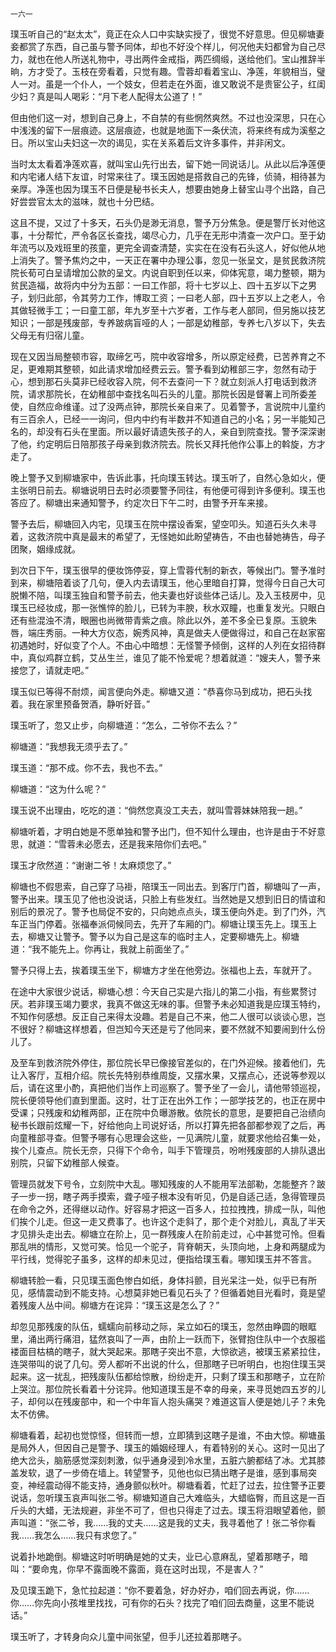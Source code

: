     一六一 

   璞玉听自己的“赵太太”，竟正在众人口中实缺实授了，很觉不好意思。但见柳塘妻妾都赏了东西，自己虽与警予同体，却也不好没个样儿，何况他夫妇都曾为自己尽力，就也在他人所送礼物中，寻出两件金戒指，两匹绸缎，送给他们。宝山推辞半晌，方才受了。玉枝在旁看着，只觉有趣。雪蓉却看着宝山、净莲，年貌相当，璧人一对。虽是一个仆人，一个妓女，但若走在外面，谁又敢说不是贵宦公子，红闺少妇？真是叫人喝彩：“月下老人配得太公道了！”

   但由他们这一对，想到自己身上，不自禁的有些惘然爽然。不过也没深思，只在心中浅浅的留下一层痕迹。这层痕迹，也就是地面下一条伏流，将来终有成为溪壑之日。所以宝山夫妇这一次的谒见，实在关系着后文许多事件，并非闲文。

   当时太太看着净莲欢喜，就叫宝山先行出去，留下她一同说话儿。从此以后净莲便和内宅诸人结下友谊，时常来往了。璞玉因她是搭救自己的先锋，侦骑，相待甚为亲厚。净莲也因为璞玉不日便是秘书长夫人，想要由她身上替宝山寻个出路，自己好尝尝官太太的滋味，就也十分巴结。

   这且不提，又过了十多天，石头仍是渺无消息，警予万分焦急。便是警厅长对他这事，十分帮忙，严令各区长查找，竭尽心力，几乎在无形中清查一次户口。至于幼年流丐以及戏班里的孩童，更完全调查清楚，实实在在没有石头这人，好似他从地上消失了。警予焦灼之中，一天正在署中办理公事，忽见一张呈文，是贫民救济院院长荀可白呈请增加公款的呈文。内说自职到任以来，仰体宪意，竭力整顿，期为贫民造福，故将内中分为五部：一曰工作部，将十七岁以上、四十五岁以下之男子，划归此部，令其劳力工作，博取工资；一曰老人部，四十五岁以上之老人，令其做轻微手工；一曰童工部，年九岁至十六岁者，工作与老人部同，但另施以技艺知识；一部是残废部，专养跛病盲哑的人；一部是幼稚部，专养七八岁以下，失去父母无有归宿儿童。

   现在又因当局整顿市容，取缔乞丐，院中收容增多，所以原定经费，已苦养育之不足，更难期其整顿，如此请求增加经费云云。警予看到幼稚部三字，忽然有动于心，想到那石头莫非已经收容入院，何不去查问一下？就立刻派人打电话到救济院，请求那院长，在幼稚部中查找名叫石头的儿童。那院长因是督署上司所委差使，自然应命维谨。过了没两点钟，那院长亲自来了。见着警予，言说院中儿童约有三百余人，已经一一询问，但内中约有半数并不知道自己的小名；另一半能知己名的，却没有石头在里面。所以最好请遗失孩子的人，亲自到院查找。警予深深谢了他，约定明后日陪那孩子母亲到救济院去。院长又拜托他作公事上的斡旋，方才走了。

   晚上警予又到柳塘家中，告诉此事，托向璞玉转达。璞玉听了，自然心急如火，便主张明日前去。柳塘说明日去时必须要警予同往，有他便可得到许多便利。璞玉也答应了。柳塘出来通知警予，约定次日下午二时，由警予开车来接。

   警予去后，柳塘回入内宅，见璞玉在院中摆设香案，望空叩头。知道石头久未寻着，这救济院中真是最末的希望了，无怪她如此盼望祷告，不由也替她祷告，母子团聚，姻缘成就。

   到次日下午，璞玉很早的便妆饰停妥，穿上雪蓉代制的新衣，等候出门。警予准时到来，柳塘陪着谈了几句，便入内去请璞玉，他心里暗自打算，觉得今日自己大可脱懒不陪，叫璞玉独自和警予前去，他夫妻也好谈些体己话儿。及入玉枝房中，见璞玉已经妆成，那一张憔悴的脸儿，已转为丰腴，秋水双瞳，也重复发光。只眼白还有些混浊不清，眼圈也尚微带青紫之痕。除此以外，差不多全已复原。玉貌朱唇，端庄秀丽。一种大方仪态，婉秀风神，真是做夫人便做得过，和自己在赵家窑初遇她时，好似变了个人。不由心中暗想：无怪警予倾倒，这样的人列在女招待群中，真似鸡群立鹤，艾丛生兰，谁见了能不怜爱呢？想着就道：“嫂夫人，警予来接您了，请就走吧。”

   璞玉似已等得不耐烦，闻言便向外走。柳塘又道：“恭喜你马到成功，把石头找着。我在家里预备贺酒，静听好音。”

   璞玉听了，忽又止步，向柳塘道：“怎么，二爷你不去么？”

   柳塘道：“我想我无须乎去了。”

   璞玉道：“那不成。你不去，我也不去。”

   柳塘道：“这为什么呢？”

   璞玉说不出理由，吃吃的道：“倘然您真没工夫去，就叫雪蓉妹妹陪我一趟。”

   柳塘听着，才明白她是不愿单独和警予出门，但不知什么理由，也许是由于不好意思，就道：“雪蓉未必愿去，还是我来陪你们去吧。”

   璞玉才欣然道：“谢谢二爷！太麻烦您了。”

   柳塘也不假思索，自己穿了马褂，陪璞玉一同出去。到客厅门首，柳塘叫了一声，警予出来。璞玉见了他也没说话，只脸上有些发红。当然她是又想到旧日的情谊和别后的景况了。警予也局促不安的，只向她点点头，璞玉便向外走。到了门外，汽车正当门停着。张福奉派伺候同去，先开了车厢的门。柳塘让璞玉先上。璞玉上去，柳塘又让警予。警予以为自己是这车的临时主人，定要柳塘先上。柳塘道：“我不能先上。你再让，我就上前面坐了。”

   警予只得上去，挨着璞玉坐下，柳塘方才坐在他旁边。张福也上去，车就开了。

   在途中大家很少说话，柳塘心想：今天自己实是六指儿的第二小指，有些累赘讨厌。若非璞玉竭力要求，我真不做这无味的事。但警予未必知道我是应璞玉特约，不知作何感想。反正自己来得太没趣。若是自己不来，他二人很可以谈谈心思，岂不很好？柳塘这样想着，但岂知今天还是亏了他同来，要不然就不知要闹到什么份儿了。

   及至车到救济院外停住，那位院长早已像接官差似的，在门外迎候。接着他们，先让入客厅，互相介绍。院长先特别恭维周旋，又摆水果，又摆点心，还说等参观以后，请在这里小酌，真把他们当作上司巡察了。警予坐了一会儿，请他带领巡视，院长便领导他们直到里面。这时，壮丁正在出外工作；一部学技艺的，也正在房中受课；只残废和幼稚两部，正在院中负曝游散。依院长的意思，是要把自己治绩向秘书长跟前炫耀一下，好给他向上司说好话，所以打算先把各部都参观了之后，再向童稚部寻查。但警予哪有心思理会这些，一见满院儿童，就要求他给召集一处，挨个儿查点。院长无奈，只得下个命令，叫手下管理员，吩咐残废部的人排队退出别院，只留下幼稚部人候查。

   管理员就发下号令，立刻院中大乱。哪知残废的人不能用军法部勒，怎能整齐？跛子一步一拐，瞎子两手摸索，聋子哑子根本没有听见，仍是自适己适，急得管理员在命令之外，还得继以动作。好容易才把这一百多人，拉拉拽拽，排成一队，叫他们挨个儿走。但这一走又费事了。也许这个走斜了，那个走个对脸儿，真乱了半天才见排头走出去。柳塘立在阶上，见一群残废人在阶前走过，心中甚觉可怜。但看那乱哄的情形，又觉可笑。恰见一个驼子，背脊朝天，头顶向地，上身和两腿成为平行线，觉得驼子虽多，这样的却未见过，便指给璞玉看。哪知璞玉并不答言。

   柳塘转脸一看，只见璞玉面色惨白如纸，身体抖颤，目光呆注一处，似乎已有所见，感情震动到不能支持。心想莫非她已看见石头了？但循着她目光看时，竟是望着残废人丛中间。柳塘方在诧异：“璞玉这是怎么了？”

   却忽见那残废的队伍，蠕蠕向前移动之际，呆立如石的璞玉，忽然由睁圆的眼眶里，涌出两行痛泪，猛然哀叫了一声，由阶上一跃而下，张臂抱住队中一个衣服褴褛面目枯槁的瞎子，就大哭起来。那瞎子突出不意，大惊欲逃，被璞玉紧紧拉住，连哭带叫的说了几句。旁人都听不出说的什么，但那瞎子已听明白，也抱住璞玉哭起来。这一扰乱，把残废队伍都给惊散，纷纷走开，只剩了璞玉和那瞎子，立在阶上哭泣。那位院长看着十分诧异。他知道璞玉是不幸的母亲，来寻觅她四五岁的儿子，却何以在残废部中，和一个中年盲人抱头痛哭？难道这盲人便是她儿子？未免太不仿佛。

   柳塘看着，起初也觉惊怪，但转而一想，立即猜到这瞎子是谁，不由大惊。柳塘虽是局外人，但因自己是警予、璞玉的婚姻经理人，有着特别的关心。这时一见出了绝大岔头，脑筋感觉深刻刺激，似乎通身浸到冷水里，五脏六腑都结了冰。尤其膝盖发软，退了一步倚在墙上。转望警予，见他也似已猜出瞎子是谁，感到事局突变，神经震动得不能支持，通身颤似秋叶。柳塘看着，忙赶了过去，拉住警予正要说话，忽听璞玉哀声叫张二爷。柳塘知道自己大难临头，大蜡临臀，而且这是一百斤头的大蜡，无法规避，非坐不可了，但也只得走了过去。璞玉将泪眼望着他，颤声叫道：“张二爷，我……我的丈夫……这是我的丈夫，我寻着他了！张二爷你看我……我怎么……我只有求您了。”

   说着扑地跪倒。柳塘这时听明确是她的丈夫，业已心意麻乱，望着那瞎子，暗叫：“要命鬼，你早不露面晚不露面，竟在这时出现，不是害人？”

   及见璞玉跪下，急忙拉起道：“你不要着急，好办好办，咱们回去再说，你……你……你先向小孩堆里找找，可有你的石头？找完了咱们回去商量，这里不能说话。”

   璞玉听了，才转身向众儿童中间张望，但手儿还拉着那瞎子。

